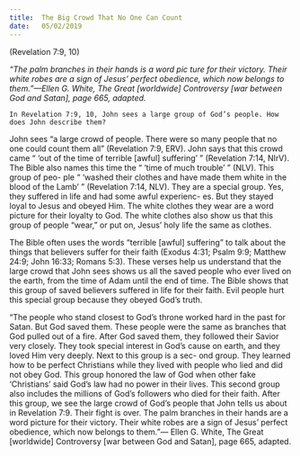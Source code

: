 ```yaml
---
title:  The Big Crowd That No One Can Count
date:   05/02/2019
---
```


(Revelation 7:9, 10)

_“The palm branches in their hands is a word pic­ ture for their victory. Their white robes are a sign of Jesus’ perfect obedience, which now belongs to them.”—Ellen G. White, The Great [worldwide] Controversy [war between God and Satan], page 665, adapted._

`In Revelation 7:9, 10, John sees a large group of God’s people. How does John describe them?`

John sees “a large crowd of people. There were so many people that no one could count them all” (Revelation 7:9, ERV). John says that this crowd came “ ‘out of the time of terrible [awful] suffering’ ” (Revelation 7:14, NIrV). The Bible also names this time the “ ‘time of much trouble’ ” (NLV). This group of peo- ple “ ‘washed their clothes and have made them white in the blood of the Lamb’ ” (Revelation 7:14, NLV). They are a special group. Yes, they suffered in life and had some awful experienc- es. But they stayed loyal to Jesus and obeyed Him. The white clothes they wear are a word picture for their loyalty to God. The white clothes also show us that this group of people “wear,” or put on, Jesus’ holy life the same as clothes.

The Bible often uses the words “terrible [awful] suffering” to talk about the things that believers suffer for their faith (Exodus 4:31; Psalm 9:9; Matthew 24:9; John 16:33; Romans 5:3). These verses help us understand that the large crowd that John sees shows us all the saved people who ever lived on the earth, from the time of Adam until the end of time. The Bible shows that this group of saved believers suffered in life for their faith. Evil people hurt this special group because they obeyed God’s truth.

“The people who stand closest to God’s throne worked hard in the past for Satan. But God saved them. These people were the same as branches that God pulled out of a fire. After God saved them, they followed their Savior very closely. They took special interest in God’s cause on earth, and they loved Him very deeply. Next to this group is a sec- ond group. They learned how to be perfect Christians while they lived with people who lied and did not obey God. This group honored the law of God when other fake ‘Christians’ said God’s law had no power in their lives. This second group also includes the millions of God’s followers who died for their faith. After this group, we see the large crowd of God’s people that John tells us about in Revelation 7:9. Their fight is over. The palm branches in their hands are a word picture for their victory. Their white robes are a sign of Jesus’ perfect obedience, which now belongs to them.”— Ellen G. White, The Great [worldwide] Controversy [war between God and Satan], page 665, adapted.


